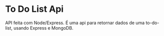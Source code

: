 # To Do List Api

API feita com Node/Express. É uma api para retornar dados de uma to-do-list, usando Express e MongoDB.

